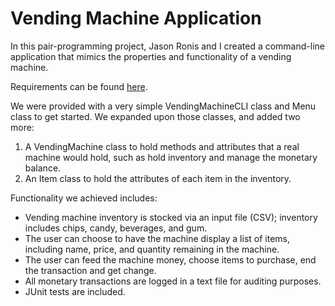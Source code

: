 <h1>Vending Machine Application</h1>
<p>In this pair-programming project, Jason Ronis and I created a command-line application that mimics the properties 
  and functionality of a vending machine.</p>
<p>Requirements can be found <a href="https://github.com/awaltrip/te-work/blob/master/vending-machine/Module%201%20Capstone-Vending%20Machine%20Terminal.pdf">here</a>.</p>
<p>We were provided with a very simple VendingMachineCLI class and Menu class to get started. We expanded upon those classes, and added two more:</p>
<ol>
  <li>A VendingMachine class to hold methods and attributes that a real machine would hold, such as hold inventory and manage the monetary balance.</li>
  <li>An Item class to hold the attributes of each item in the inventory.</li>
</ol>
<p>Functionality we achieved includes:</p>
<ul>
  <li>Vending machine inventory is stocked via an input file (CSV); inventory includes chips, candy, beverages, and gum.</li>
  <li>The user can choose to have the machine display a list of items, including name, price, and 
    quantity remaining in the machine.</li>
  <li>The user can feed the machine money, choose items to purchase, end the transaction and get change.</li>
  <li>All monetary transactions are logged in a text file for auditing purposes.</li>
  <li>JUnit tests are included.</li>
</ul>
